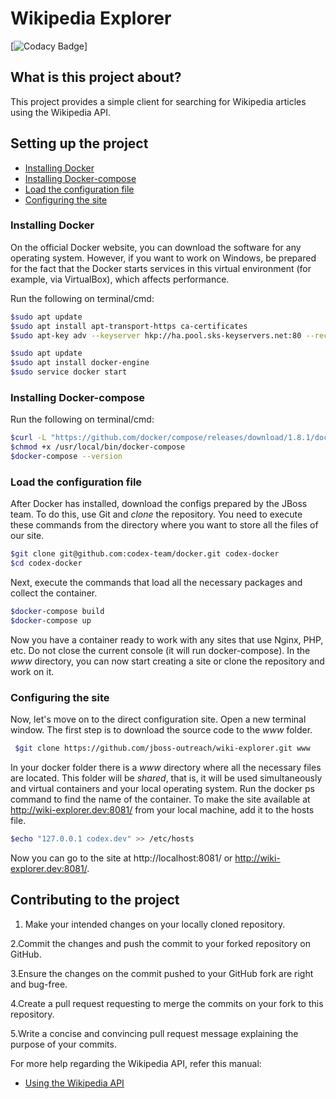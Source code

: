 # Wikipedia Explorer

[![Codacy Badge](https://api.codacy.com/project/badge/Grade/187f571b72344e4eab4c4d95c0e45503)]


## <a id="desc"></a>What is this project about?
This project provides a simple client for searching for Wikipedia articles using the Wikipedia API.


## <a id="setup"></a>Setting up the project
* [Installing Docker](#ins_docker)
* [Installing Docker-compose](#ins_docker-compose)
* [Load the configuration file](#ins_load_conf)
* [Configuring the site](#ins_conf_site)


### <a id="ins_docker"></a>Installing Docker
On the official Docker website, you can download the software for any operating system. However, if you want to work on Windows, be prepared for the fact that the Docker starts services in this virtual environment (for example, via VirtualBox), which affects performance.

Run the following on terminal/cmd:
```bash
$sudo apt update
$sudo apt install apt-transport-https ca-certificates
$sudo apt-key adv --keyserver hkp://ha.pool.sks-keyservers.net:80 --recv-keys  58118  E89F3A912897C070ADBF76221572C52609D
```
```bash
$sudo apt update
$sudo apt install docker-engine
$sudo service docker start
```


### <a id="ins_docker-compose"></a>Installing Docker-compose
Run the following on terminal/cmd:
```bash
$curl -L "https://github.com/docker/compose/releases/download/1.8.1/docker-compose-$(uname -s)-$(uname -m)" -o /usr/local/bin/docker-compose
$chmod +x /usr/local/bin/docker-compose  
$docker-compose --version
```


### <a id="ins_load_conf"></a>Load the configuration file
After Docker has installed, download the configs prepared by the JBoss team. To do this, use Git and *clone* the repository. You need to execute these commands from the directory where you want to store all the files of our site.
```bash
$git clone git@github.com:codex-team/docker.git codex-docker
$cd codex-docker
```
Next, execute the commands that load all the necessary packages and collect the container.
```bash
$docker-compose build
$docker-compose up
```
Now you have a container ready to work with any sites that use Nginx, PHP, etc. Do not close the current console (it will run docker-compose).
In the *www* directory, you can now start creating a site or clone the repository and work on it.


### <a id="ins_conf_site"></a>Configuring the site

Now, let's move on to the direct configuration site. Open a new terminal window. The first step is to download the source code to the *www* folder.
```bash
 $git clone https://github.com/jboss-outreach/wiki-explorer.git www
```
In your docker folder there is a *www* directory where all the necessary files are located. This folder will be *shared*, that is, it will be used simultaneously and virtual containers and your local operating system.
Run the docker ps command to find the name of the container.
To make the site available at http://wiki-explorer.dev:8081/ from your local machine, add it to the hosts file.
```bash
$echo "127.0.0.1 codex.dev" >> /etc/hosts
```
Now you can go to the site at http://localhost:8081/ or http://wiki-explorer.dev:8081/.


## Contributing to the project
1. Make your intended changes on your locally cloned repository.

2.Commit the changes and push the commit to your forked repository on GitHub.

3.Ensure the changes on the commit pushed to your GitHub fork are right and bug-free.

4.Create a pull request requesting to merge the commits on your fork to this repository.

5.Write a concise and convincing pull request message explaining the purpose of your commits.


For more help regarding the Wikipedia API, refer this manual:
* [Using the Wikipedia API](doc/API.md)
